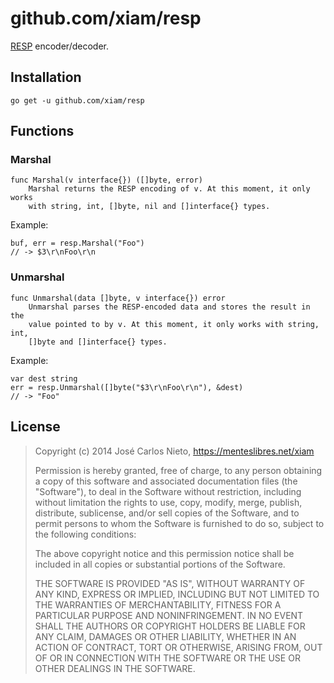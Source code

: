 # github.com/xiam/resp

[RESP][1] encoder/decoder.

## Installation

```
go get -u github.com/xiam/resp
```

## Functions

### Marshal

```
func Marshal(v interface{}) ([]byte, error)
    Marshal returns the RESP encoding of v. At this moment, it only works
    with string, int, []byte, nil and []interface{} types.
```

Example:

```
buf, err = resp.Marshal("Foo")
// -> $3\r\nFoo\r\n
```

### Unmarshal

```
func Unmarshal(data []byte, v interface{}) error
    Unmarshal parses the RESP-encoded data and stores the result in the
    value pointed to by v. At this moment, it only works with string, int,
    []byte and []interface{} types.
```

Example:

```
var dest string
err = resp.Unmarshal([]byte("$3\r\nFoo\r\n"), &dest)
// -> "Foo"
```

## License

> Copyright (c) 2014 José Carlos Nieto, https://menteslibres.net/xiam
>
> Permission is hereby granted, free of charge, to any person obtaining
> a copy of this software and associated documentation files (the
> "Software"), to deal in the Software without restriction, including
> without limitation the rights to use, copy, modify, merge, publish,
> distribute, sublicense, and/or sell copies of the Software, and to
> permit persons to whom the Software is furnished to do so, subject to
> the following conditions:
>
> The above copyright notice and this permission notice shall be
> included in all copies or substantial portions of the Software.
>
> THE SOFTWARE IS PROVIDED "AS IS", WITHOUT WARRANTY OF ANY KIND,
> EXPRESS OR IMPLIED, INCLUDING BUT NOT LIMITED TO THE WARRANTIES OF
> MERCHANTABILITY, FITNESS FOR A PARTICULAR PURPOSE AND
> NONINFRINGEMENT. IN NO EVENT SHALL THE AUTHORS OR COPYRIGHT HOLDERS BE
> LIABLE FOR ANY CLAIM, DAMAGES OR OTHER LIABILITY, WHETHER IN AN ACTION
> OF CONTRACT, TORT OR OTHERWISE, ARISING FROM, OUT OF OR IN CONNECTION
> WITH THE SOFTWARE OR THE USE OR OTHER DEALINGS IN THE SOFTWARE.

[1]: http://redis.io/topics/protocol
